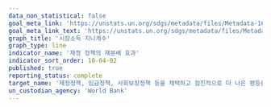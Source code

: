 ```yaml
---
data_non_statistical: false
goal_meta_link: 'https://unstats.un.org/sdgs/metadata/files/Metadata-10-04-02.pdf'
goal_meta_link_text: 'https://unstats.un.org/sdgs/metadata/files/Metadata-10-04-02.pdf'
graph_title: '시장소득 지니계수'
graph_type: line
indicator_name: '재정 정책의 재분배 효과'
indicator_sort_order: 10-04-02
published: true
reporting_status: complete
target_name: '재정정책, 임금정책, 사회보장정책 등을 채택하고 점진적으로 더 나은 평등을 달성'
un_custodian_agency: 'World Bank'
---
```

